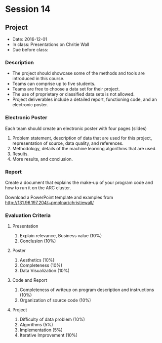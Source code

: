 # Session 14
## Project

- Date: 2016-12-01
- In class: Presentations on Chritie Wall
- Due before class: 


### Description

- The project should showcase some of the methods and tools are introduced in this course.
- Teams can comprise up to five students.
- Teams are free to choose a data set for their project.
- The use of proprietary or classified data sets is not allowed.
- Project deliverables include a detailed report, functioning code, and an electronic poster.


### Electronic Poster
Each team should create an electronic poster with four pages (slides)

1. Problem statement, description of data that are used for this project, representation of source, data quality, and references.
2. Methodology, details of the machine learning algorithms that are used.
3. Results.
4. More results, and conclusion.

### Report
Create a document that explains the make-up of your program code and how to run it on the ARC cluster.

Download a PowerPoint template and examples from http://131.96.197.204/~pmolnar/christiewall/


### Evaluation Criteria

1. Presentation
    1. Explain relevance, Business value (10%)
    2. Conclusion (10%)

2. Poster
    1. Aesthetics (10%)
    2. Completeness (10%)
    3. Data Visualization (10%)

3. Code and Report
    1. Completeness of writeup on program description and instructions (10%)
    2. Organization of source code (10%)

3. Project
    1. Difficulty of data problem (10%)
    2. Algorithms (5%)
    3. Implementation (5%)
    4. Iterative Improvement (10%)
    

